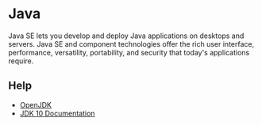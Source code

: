 # Java

Java SE lets you develop and deploy Java applications on desktops and servers. Java SE and component technologies offer the rich user interface, performance, versatility, portability, and security that today's applications require.

## Help

- [OpenJDK](http://openjdk.java.net/)
- [JDK 10 Documentation](https://docs.oracle.com/javase/10/)